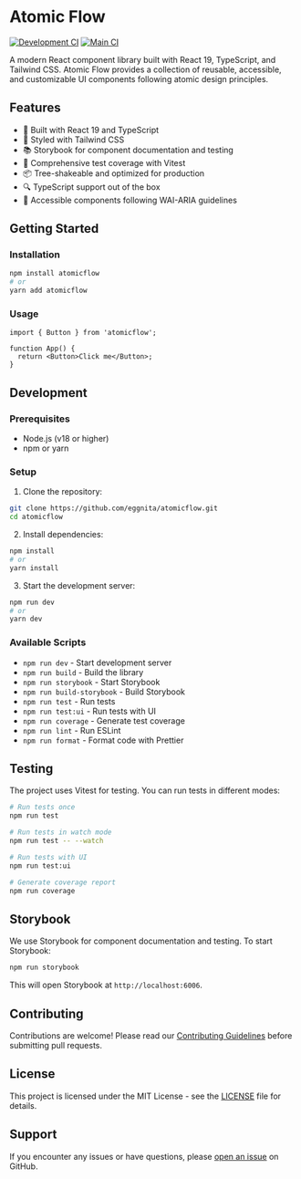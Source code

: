# Atomic Flow

[![Development CI](https://github.com/eggnita/atomicflow/actions/workflows/development.yml/badge.svg?branch=development)](https://github.com/eggnita/atomicflow/actions/workflows/development.yml)
[![Main CI](https://github.com/eggnita/atomicflow/actions/workflows/main.yml/badge.svg?branch=main)](https://github.com/eggnita/atomicflow/actions/workflows/main.yml)

A modern React component library built with React 19, TypeScript, and Tailwind CSS. Atomic Flow provides a collection of reusable, accessible, and customizable UI components following atomic design principles.

## Features

- 🚀 Built with React 19 and TypeScript
- 🎨 Styled with Tailwind CSS
- 📚 Storybook for component documentation and testing
- 🧪 Comprehensive test coverage with Vitest
- 📦 Tree-shakeable and optimized for production
- 🔍 TypeScript support out of the box
- 🎯 Accessible components following WAI-ARIA guidelines

## Getting Started

### Installation

```bash
npm install atomicflow
# or
yarn add atomicflow
```

### Usage

```tsx
import { Button } from 'atomicflow';

function App() {
  return <Button>Click me</Button>;
}
```

## Development

### Prerequisites

- Node.js (v18 or higher)
- npm or yarn

### Setup

1. Clone the repository:
```bash
git clone https://github.com/eggnita/atomicflow.git
cd atomicflow
```

2. Install dependencies:
```bash
npm install
# or
yarn install
```

3. Start the development server:
```bash
npm run dev
# or
yarn dev
```

### Available Scripts

- `npm run dev` - Start development server
- `npm run build` - Build the library
- `npm run storybook` - Start Storybook
- `npm run build-storybook` - Build Storybook
- `npm run test` - Run tests
- `npm run test:ui` - Run tests with UI
- `npm run coverage` - Generate test coverage
- `npm run lint` - Run ESLint
- `npm run format` - Format code with Prettier

## Testing

The project uses Vitest for testing. You can run tests in different modes:

```bash
# Run tests once
npm run test

# Run tests in watch mode
npm run test -- --watch

# Run tests with UI
npm run test:ui

# Generate coverage report
npm run coverage
```

## Storybook

We use Storybook for component documentation and testing. To start Storybook:

```bash
npm run storybook
```

This will open Storybook at `http://localhost:6006`.

## Contributing

Contributions are welcome! Please read our [Contributing Guidelines](CONTRIBUTING.md) before submitting pull requests.

## License

This project is licensed under the MIT License - see the [LICENSE](LICENSE) file for details.

## Support

If you encounter any issues or have questions, please [open an issue](https://github.com/eggnita/atomicflow/issues) on GitHub.
